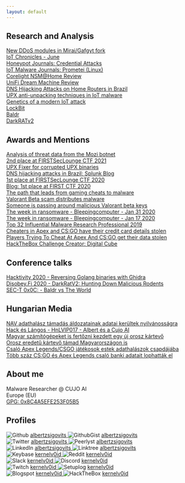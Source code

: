 ```yaml
---
layout: default
---
```

## Research and Analysis  

[New DDoS modules in Mirai/Gafgyt fork](https://cujo.com/mirai-gafgyt-with-new-ddos-modules-discovered/)  
[IoT Chronicles - June](https://cujo.com/top-iot-security-threats-iot-chronicle-june/)  
[Honeypot Journals: Credential Attacks](https://cujo.com/honeypot-journals-credential-attacks/)  
[IoT Malware Journals: Prometei (Linux)](https://cujo.com/iot-malware-journals-prometei-linux/)  
[Corelight NSM@Home Review](https://www.linkedin.com/pulse/corelight-nsmhome-review-part-1-albert-zsigovits)  
[UniFi Dream Machine Review](https://www.linkedin.com/pulse/unifi-dream-machine-review-albert-zsigovits/)  
[DNS Hijacking Attacks on Home Routers in Brazil](https://cujo.com/dns-hijacking-attacks-on-home-routers-in-brazil/)  
[UPX anti-unpacking techniques in IoT malware](https://cujo.com/upx-anti-unpacking-techniques-in-iot-malware/)  
[Genetics of a modern IoT attack](https://cujo.com/genetics-of-a-modern-iot-attack/)  
[LockBit](https://news.sophos.com/en-us/2020/04/24/lockbit-ransomware-borrows-tricks-to-keep-up-with-revil-and-maze/)  
[Baldr](https://www.sophos.com/en-us/medialibrary/PDFs/technical-papers/baldr-vs-the-world.pdf)  
[DarkRATv2](https://github.com/albertzsigovits/malware-writeups/tree/master/DarkRATv2)  

## Awards and Mentions  

[Analysis of threat data from the Mozi botnet](https://www.elastic.co/blog/collecting-and-operationalizing-threat-data-from-the-mozi-botnet)  
[2nd place at FIRSTSecLounge CTF 2021](https://www.first.org/conference/2021/)  
[UPX Fixer for corrupted UPX binaries](https://github.com/lcashdol/UPX/blob/main/upx_dec.c)  
[DNS hijacking attacks in Brazil: Splunk Blog](https://www.splunk.com/en_us/blog/security/staff-picks-for-splunk-security-reading-february-2021.html)  
[1st place at FIRSTSecLounge CTF 2020](https://www.first.org/resources/papers/ctf-jun2020/last4ofus.pdf)  
[Blog: 1st place at FIRST CTF 2020](https://cujo.com/cujo-ai-labs-won-first-2020-virtual-challenge-competition/)  
[The path that leads from gaming cheats to malware](https://www.zdnet.com/article/security-blocking-the-path-that-leads-from-gaming-cheats-to-malware/)  
[Valorant Beta scam distributes malware](https://www.tomsguide.com/uk/news/valorant-beta-keygen-malware)  
[Someone is passing around malicious Valorant beta keys](https://www.cyberscoop.com/valorant-fake-beta-keys-riot-games/)  
[The week in ransomware - Bleepingcomputer - Jan 31 2020](https://www.bleepingcomputer.com/news/security/the-week-in-ransomware-january-31st-2020-taking-it-to-the-courts/)  
[The week in ransomware - Bleepingcomputer - Jan 17 2020](https://www.bleepingcomputer.com/news/security/the-week-in-ransomware-january-17th-2020-never-ends/)  
[Top 32 Influential Malware Research Professional 2019](https://static.peerlyst.com/image/upload/v1576213159/post-attachments/32_Influential_Malware_Research_Professionals_pkrtnw)  
[Cheaters in Apex and CS:GO have their credit card details stolen](https://www.dexerto.com/csgo/cheaters-in-apex-legends-and-csgo-have-credit-card-details-stolen-911769/)  
[Players Trying To Cheat At Apex And CS:GO get their data stolen](https://www.kotaku.com.au/2019/08/hundreds-of-players-trying-to-cheat-at-apex-legends-and-counter-strike-get-their-private-data-stolen/)  
[HackTheBox Challenge Creator: Digital Cube](https://app.hackthebox.eu/challenges/24)  

## Conference talks

[Hacktivity 2020 - Reversing Golang binaries with Ghidra](https://www.youtube.com/watch?v=_58WmVLALek&t=4h29m30s)  
[Disobey.Fi 2020 - DarkRatV2: Hunting Down Malicious Rodents](https://www.youtube.com/watch?v=7QfHX8aytTM)  
[SEC-T 0x0C: - Baldr vs The World](https://www.youtube.com/watch?v=k8mhjkBBw7w)  

## Hungarian Media

[NAV adathalász támadás áldozatainak adatai kerültek nyilvánosságra](https://hup.hu/index.php/cikkek/20201016/nav_phishing_tamadas_magyar_aldozatainak_adatai_kerultek_nyilvanossagra)  
[Hack és Lángos - HnLVIP017 - Albert és a Cujo AI](https://www.youtube.com/watch?v=O3mk8oRD-QI)  
[Magyar számítógépeket is fertőzni kezdett egy új orosz kártevő](https://pcforum.hu/hirek/21680/magyar-szamitogepeket-is-fertozni-kezdett-egy-uj-orosz-kartevo)  
[Orosz eredetű kártevő támad Magyarországon is](https://computerworld.hu/biztonsag/orosz-eredetu-kartevo-tamad-magyarorszagon-is-267556.html)  
[Csaló Apex Legends/CSGO játékosok estek adathalászok csapdájába](https://www.gamestar.hu/hir/apex-legends-csgo-csalas-adatlopas-267091.html)  
[Több száz CS:GO és Apex Legends csaló banki adatait lophatták el](https://esport1.hu/news/2019/08/15/csgo-counter-strike-apex-legends-csalok-banki-adatait-loptak-el-malware-oroberto)  

## About me  

Malware Researcher @ CUJO AI  
Europe (EU)  
[GPG: 0x8C4A5EFE253F05B5](http://pgp.mit.edu/pks/lookup?op=vindex&search=0x8C4A5EFE253F05B5)  

## Profiles  

![Github](https://albertzsigovits.github.io/assets/img/github.png)
<a href="https://github.com/albertzsigovits">
<span class="username">albertzsigovits</span>
</a> ![GithubGist](https://albertzsigovits.github.io/assets/img/github.png)
<a href="https://gist.github.com/albertzsigovits">
<span class="username">albertzsigovits</span>
</a>  
![Twitter](https://albertzsigovits.github.io/assets/img/twitter.png)
<a href="https://twitter.com/albertzsigovits">
<span class="username">albertzsigovits</span>
</a> ![Peerlyst](https://albertzsigovits.github.io/assets/img/peerlyst.png)
<a href="https://peerlyst.com/users/albert-zsigovits/">
<span class="username">albertzsigovits</span>
</a>  
![LinkedIn](https://albertzsigovits.github.io/assets/img/linkedin.png)
<a href="https://hu.linkedin.com/in/albertzsigovits">
<span class="username">albertzsigovits</span>
</a>  ![Linktree](https://albertzsigovits.github.io/assets/img/linktree.png)
<a href="https://linktree.com/albertzsigovits">
<span class="username">albertzsigovits</span>
</a>  
![Keybase](https://albertzsigovits.github.io/assets/img/keybase.png)
<a href="https://keybase.io/kernelv0id">
<span class="username">kernelv0id</span>
</a> ![Reddit](https://albertzsigovits.github.io/assets/img/reddit.png)
<a href="https://reddit.com/user/kernelv0id">
<span class="username">kernelv0id</span>
</a>  
![Slack](https://albertzsigovits.github.io/assets/img/slack.png)
<a href="https://slack.com/signin">
<span class="username">kernelv0id</span>
</a> ![Discord](https://albertzsigovits.github.io/assets/img/discord.png)
<a href="https://discordapp.com/login">
<span class="username">kernelv0id</span>
</a>  
![Twitch](https://albertzsigovits.github.io/assets/img/twitch.png)
<a href="https://twitch.tv/kernelv0id">
<span class="username">kernelv0id</span>
</a> ![Setuplog](https://albertzsigovits.github.io/assets/img/setuplog.png)
<a href="https://setuplog.io/setup/6XOrJ61M">
<span class="username">kernelv0id</span>
</a>  
![Blogspot](https://albertzsigovits.github.io/assets/img/blogger.png)
<a href="https://kernelv0id.blogspot.com">
<span class="username">kernelv0id</span>
</a>  ![HackTheBox](https://albertzsigovits.github.io/assets/img/htb.png)
<a href="https://app.hackthebox.eu/profile/7718">
<span class="username">kernelv0id</span>
</a>  